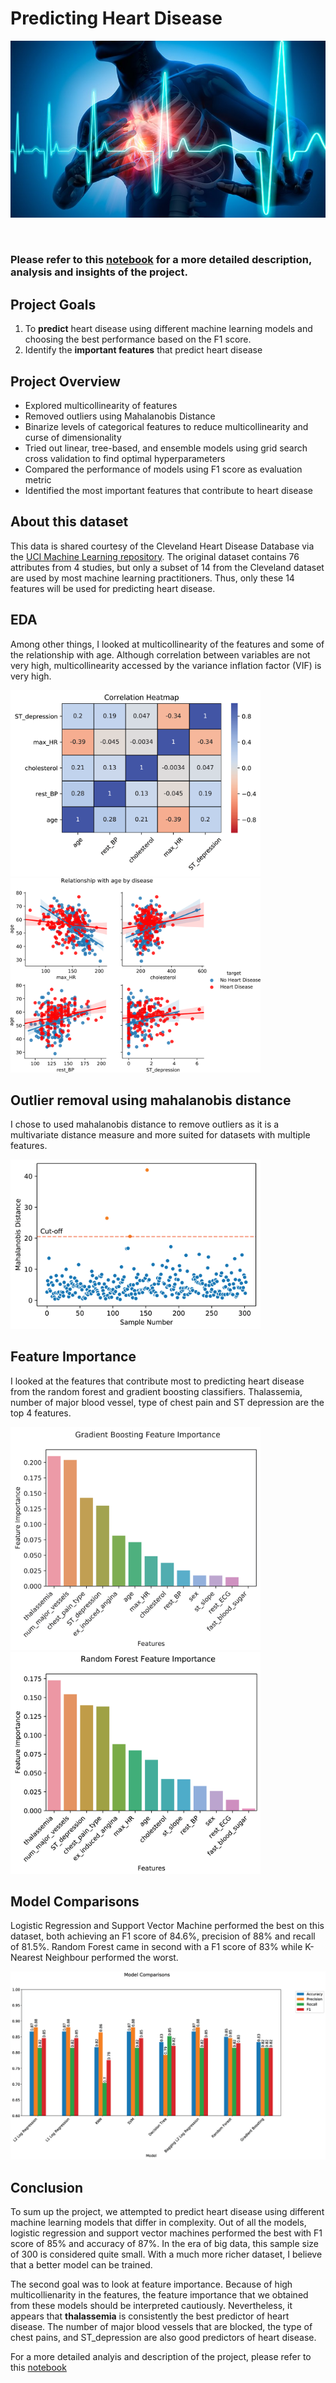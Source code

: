 # Predicting Heart Disease

<p align="center">
<img src = './Pictures/heart2.jpg'>
</p>

<br>

### **Please refer to this [notebook](https://nbviewer.jupyter.org/github/teyang-lau/Heart_Disease_Prediction/blob/master/heart_disease_prediction.ipynb) for a more detailed description, analysis and insights of the project.** ###

## **Project Goals** ##
1. To **predict** heart disease using different machine learning models and choosing the best performance based on the F1 score.
2. Identify the **important features** that predict heart disease

## **Project Overview** ##
* Explored multicollinearity of features 
* Removed outliers using Mahalanobis Distance
* Binarize levels of categorical features to reduce multicollinearity and curse of dimensionality
* Tried out linear, tree-based, and ensemble models using grid search cross validation to find optimal hyperparameters
* Compared the performance of models using F1 score as evaluation metric
* Identified the most important features that contribute to heart disease

## **About this dataset** ##
This data is shared courtesy of the Cleveland Heart Disease Database via the [UCI Machine Learning repository](https://archive.ics.uci.edu/ml/datasets/Heart+Disease). The original dataset contains 76 attributes from 4 studies, but only a subset of 14 from the Cleveland dataset are used by most machine learning practitioners. Thus, only these 14 features will be used for predicting heart disease.

## **EDA** ##
Among other things, I looked at multicollinearity of the features and some of the relationship with age. Although correlation between variables are not very high, multicollinearity accessed by the variance inflation factor (VIF) is very high.

<img src = './Pictures/corr_hm.png' width='400'><img src = './Pictures/scatter_reg.png' width='400'>

## **Outlier removal using mahalanobis distance** ##
I chose to used mahalanobis distance to remove outliers as it is a multivariate distance measure and more suited for datasets with multiple features.

<img src = './Pictures/MD.png' width='400'>

## **Feature Importance** ##
I looked at the features that contribute most to predicting heart disease from the random forest and gradient boosting classifiers.
Thalassemia, number of major blood vessel, type of chest pain and ST depression are the top 4 features.

<img src = './Pictures/GB_featureImp.png' width='400'><img src = './Pictures/RD_featureImp.png' width='400'>

## **Model Comparisons** ##
Logistic Regression and Support Vector Machine performed the best on this dataset, both achieving an F1 score of 84.6%, precision of 88% and recall of 81.5%. Random Forest came in second with a F1 score of 83% while K-Nearest Neighbour performed the worst.

<img src = './Pictures/modelcompare.png'>

## **Conclusion** ##
To sum up the project, we attempted to predict heart disease using different machine learning models that differ in complexity. Out of all the models, logistic regression and support vector machines performed the best with F1 score of 85% and accuracy of 87%. In the era of big data, this sample size of 300 is considered quite small. With a much more richer dataset, I believe that a better model can be trained.

The second goal was to look at feature importance. Because of high multicollienarity in the features, the feature importance that we obtained from these models should be interpreted cautiously. Nevertheless, it appears that **thalassemia** is consistently the best predictor of heart disease. The number of major blood vessels that are blocked, the type of chest pains, and ST_depression are also good predictors of heart disease.

For a more detailed analyis and description of the project, please refer to this [notebook](https://nbviewer.jupyter.org/github/teyang-lau/Heart_Disease_Prediction/blob/master/heart_disease_prediction.ipynb)




